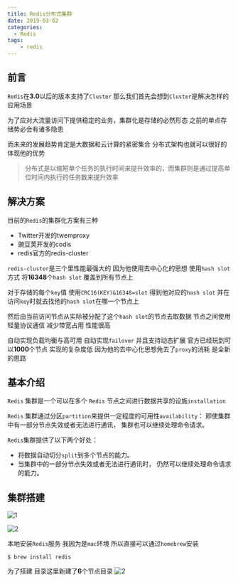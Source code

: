 ```yaml
---
title: Redis分布式集群
date: 2019-03-02
categories:
  - Redis
tags:
    - redis
---
```

## 前言
`Redis`在**3.0**以后的版本支持了`Cluster` 那么我们首先会想到`Cluster`是解决怎样的应用场景

为了应对大流量访问下提供稳定的业务，集群化是存储的必然形态  之前的单点存储势必会有诸多隐患

而未来的发展趋势肯定是大数据和云计算的紧密集合 分布式架构也就可以很好的体现他的优势 

> 分布式是以缩短单个任务的执行时间来提升效率的，而集群则是通过提高单位时间内执行的任务数来提升效率

## 解决方案
目前的`Redis`的集群化方案有三种

- Twitter开发的twemproxy
- 豌豆荚开发的codis
- redis官方的redis-cluster

`redis-cluster`是三个里性能最强大的 因为他使用去中心化的思想 使用`hash slot`方式 将**16348**个`hash slot` 覆盖到所有节点上 

对于存储的每个`key`值 使用`CRC16(KEY)&16348=slot` 得到他对应的`hash slot` 并在访问`key`时就去找他的`hash slot`在哪一个节点上 

然后由当前访问节点从实际被分配了这个`hash slot`的节点去取数据 节点之间使用轻量协议通信 减少带宽占用 性能很高 

自动实现负载均衡与高可用 自动实现`failover`  并且支持动态扩展 官方已经玩到可以**1000**个节点 实现的复杂度低  因为他的去中心化思想免去了`proxy`的消耗 是全新的思路

## 基本介绍
`Redis` 集群是一个可以在多个 `Redis` 节点之间进行数据共享的设施`installation`

`Redis` 集群通过分区`partition`来提供一定程度的可用性`availability`： 即使集群中有一部分节点失效或者无法进行通讯， 集群也可以继续处理命令请求。

`Redis`集群提供了以下两个好处：
- 将数据自动切分`split`到多个节点的能力。
- 当集群中的一部分节点失效或者无法进行通讯时， 仍然可以继续处理命令请求的能力。

## 集群搭建

![1](/images/articles/2019-03-02/001.png)

![2](/images/articles/2019-03-02/002.png)

本地安装`Redis`服务  我因为是`mac`环境  所以直接可以通过`homebrew`安装

```shell
$ brew install redis
```

为了搭建  目录这里新建了**6**个节点目录
![2](/images/articles/2019-03-02/002.png)






